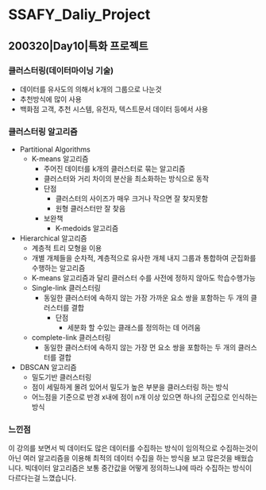 # SSAFY_Daliy_Project

## 200320|Day10|특화 프로젝트

### 클러스터링(데이터마이닝 기술)

- 데이터를 유사도의 의해서 k개의 그룹으로 나눈것
- 추천방식에 많이 사용
- 백화점 고객, 추천 시스템, 유전자, 텍스트문서 데이터 등에서 사용

### 클러스터링 알고리즘

- Partitional Algorithms
  - K-means 알고리즘
    - 주어진 데이터를 k개의 클러스터로 묶는 알고리즘
    - 클러스터와 거리 차이의 분산을 최소화하는 방식으로 동작
    - 단점
      - 클러스터의 사이즈가 매우 크거나 작으면 잘 찾지못함
      - 원형 클러스터만 잘 찾음
    - 보완책
      - K-medoids 알고리즘
- Hierarchical 알고리즘
  - 계층적 트리 모형을 이용
  - 개별 개체들을 순차적, 계층적으로 유사한 개체 내지 그룹과 통합하여 군집화를 수행하는 알고리즘
  - K-means 알고리즘과 달리 클러스터 수를 사전에 정하지 않아도 학습수행가능
  - Single-link 클러스터링
    - 동일한 클러스터에 속하지 않는 가장 가까운 요소 쌍을 포함하는 두 개의 클러스터를 결합
      - 단점
        - 세분화 할 수있는 클래스를 정의하는 데 어려움
  - complete-link 클러스터링
    - 동일한 클러스터에 속하지 않는 가장 먼 요소 쌍을 포함하는 두 개의 클러스터를 결합
- DBSCAN 알고리즘
  - 밀도기반 클러스터링
  -   점이 세밀하게 몰려 있어서 밀도가 높은 부분을 클러스터링 하는 방식
  -   어느점을 기준으로 반경 x내에 점이 n개 이상 있으면 하나의 군집으로 인식하는 방식



### 느낀점

이 강의를 보면서 빅 데이터도 많은 데이터를 수집하는 방식이 임의적으로 수집하는것이 아닌 여러 알고리즘을 이용해 최적의 데이터 수집을 하는 방식을 보고 많은것을 배웠습니다. 빅데이터 알고리즘은 보통 중간값을 어떻게 정의하느냐에 따라 수집하는 방식이 다르다는걸 느꼈습니다.